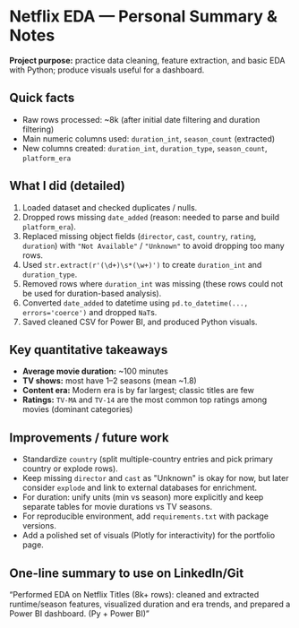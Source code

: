 # Netflix EDA — Personal Summary & Notes

**Project purpose:** practice data cleaning, feature extraction, and basic EDA with Python; produce visuals useful for a dashboard.

## Quick facts
- Raw rows processed: ~8k (after initial date filtering and duration filtering)
- Main numeric columns used: `duration_int`, `season_count` (extracted)
- New columns created: `duration_int`, `duration_type`, `season_count`, `platform_era`

## What I did (detailed)
1. Loaded dataset and checked duplicates / nulls.
2. Dropped rows missing `date_added` (reason: needed to parse and build `platform_era`).
3. Replaced missing object fields (`director`, `cast`, `country`, `rating`, `duration`) with `"Not Available"` / `"Unknown"` to avoid dropping too many rows.
4. Used `str.extract(r'(\d+)\s*(\w+)')` to create `duration_int` and `duration_type`.
5. Removed rows where `duration_int` was missing (these rows could not be used for duration-based analysis).
6. Converted `date_added` to datetime using `pd.to_datetime(..., errors='coerce')` and dropped `NaT`s.
7. Saved cleaned CSV for Power BI, and produced Python visuals.

## Key quantitative takeaways
- **Average movie duration:** ~100 minutes
- **TV shows:** most have 1–2 seasons (mean ~1.8)
- **Content era:** Modern era is by far largest; classic titles are few
- **Ratings:** `TV-MA` and `TV-14` are the most common top ratings among movies (dominant categories)

## Improvements / future work
- Standardize `country` (split multiple-country entries and pick primary country or explode rows).
- Keep missing `director` and `cast` as "Unknown" is okay for now, but later consider `explode` and link to external databases for enrichment.
- For duration: unify units (min vs season) more explicitly and keep separate tables for movie durations vs TV seasons.
- For reproducible environment, add `requirements.txt` with package versions.
- Add a polished set of visuals (Plotly for interactivity) for the portfolio page.

## One-line summary to use on LinkedIn/Git
“Performed EDA on Netflix Titles (8k+ rows): cleaned and extracted runtime/season features, visualized duration and era trends, and prepared a Power BI dashboard. (Py + Power BI)”

